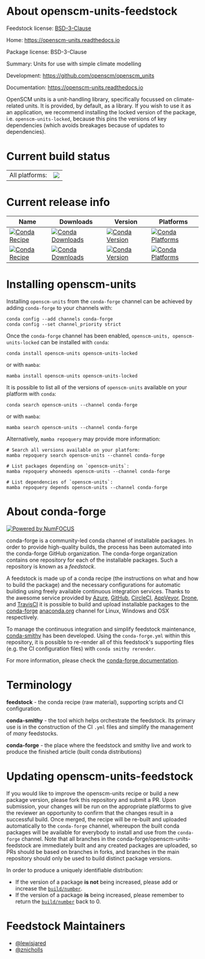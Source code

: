 About openscm-units-feedstock
=============================

Feedstock license: [BSD-3-Clause](https://github.com/conda-forge/openscm-units-feedstock/blob/main/LICENSE.txt)

Home: https://openscm-units.readthedocs.io

Package license: BSD-3-Clause

Summary: Units for use with simple climate modelling

Development: https://github.com/openscm/openscm_units

Documentation: https://openscm-units.readthedocs.io

OpenSCM units is a unit-handling library,
specifically focussed on climate-related units.
It is provided, by default, as a library.
If you wish to use it as an application,
we recommend installing the locked version of the package,
i.e. `openscm-units-locked`,
because this pins the versions of key dependencies
(which avoids breakages because of updates to dependencies).


Current build status
====================


<table><tr><td>All platforms:</td>
    <td>
      <a href="https://dev.azure.com/conda-forge/feedstock-builds/_build/latest?definitionId=9549&branchName=main">
        <img src="https://dev.azure.com/conda-forge/feedstock-builds/_apis/build/status/openscm-units-feedstock?branchName=main">
      </a>
    </td>
  </tr>
</table>

Current release info
====================

| Name | Downloads | Version | Platforms |
| --- | --- | --- | --- |
| [![Conda Recipe](https://img.shields.io/badge/recipe-openscm--units-green.svg)](https://anaconda.org/conda-forge/openscm-units) | [![Conda Downloads](https://img.shields.io/conda/dn/conda-forge/openscm-units.svg)](https://anaconda.org/conda-forge/openscm-units) | [![Conda Version](https://img.shields.io/conda/vn/conda-forge/openscm-units.svg)](https://anaconda.org/conda-forge/openscm-units) | [![Conda Platforms](https://img.shields.io/conda/pn/conda-forge/openscm-units.svg)](https://anaconda.org/conda-forge/openscm-units) |
| [![Conda Recipe](https://img.shields.io/badge/recipe-openscm--units--locked-green.svg)](https://anaconda.org/conda-forge/openscm-units-locked) | [![Conda Downloads](https://img.shields.io/conda/dn/conda-forge/openscm-units-locked.svg)](https://anaconda.org/conda-forge/openscm-units-locked) | [![Conda Version](https://img.shields.io/conda/vn/conda-forge/openscm-units-locked.svg)](https://anaconda.org/conda-forge/openscm-units-locked) | [![Conda Platforms](https://img.shields.io/conda/pn/conda-forge/openscm-units-locked.svg)](https://anaconda.org/conda-forge/openscm-units-locked) |

Installing openscm-units
========================

Installing `openscm-units` from the `conda-forge` channel can be achieved by adding `conda-forge` to your channels with:

```
conda config --add channels conda-forge
conda config --set channel_priority strict
```

Once the `conda-forge` channel has been enabled, `openscm-units, openscm-units-locked` can be installed with `conda`:

```
conda install openscm-units openscm-units-locked
```

or with `mamba`:

```
mamba install openscm-units openscm-units-locked
```

It is possible to list all of the versions of `openscm-units` available on your platform with `conda`:

```
conda search openscm-units --channel conda-forge
```

or with `mamba`:

```
mamba search openscm-units --channel conda-forge
```

Alternatively, `mamba repoquery` may provide more information:

```
# Search all versions available on your platform:
mamba repoquery search openscm-units --channel conda-forge

# List packages depending on `openscm-units`:
mamba repoquery whoneeds openscm-units --channel conda-forge

# List dependencies of `openscm-units`:
mamba repoquery depends openscm-units --channel conda-forge
```


About conda-forge
=================

[![Powered by
NumFOCUS](https://img.shields.io/badge/powered%20by-NumFOCUS-orange.svg?style=flat&colorA=E1523D&colorB=007D8A)](https://numfocus.org)

conda-forge is a community-led conda channel of installable packages.
In order to provide high-quality builds, the process has been automated into the
conda-forge GitHub organization. The conda-forge organization contains one repository
for each of the installable packages. Such a repository is known as a *feedstock*.

A feedstock is made up of a conda recipe (the instructions on what and how to build
the package) and the necessary configurations for automatic building using freely
available continuous integration services. Thanks to the awesome service provided by
[Azure](https://azure.microsoft.com/en-us/services/devops/), [GitHub](https://github.com/),
[CircleCI](https://circleci.com/), [AppVeyor](https://www.appveyor.com/),
[Drone](https://cloud.drone.io/welcome), and [TravisCI](https://travis-ci.com/)
it is possible to build and upload installable packages to the
[conda-forge](https://anaconda.org/conda-forge) [anaconda.org](https://anaconda.org/)
channel for Linux, Windows and OSX respectively.

To manage the continuous integration and simplify feedstock maintenance,
[conda-smithy](https://github.com/conda-forge/conda-smithy) has been developed.
Using the ``conda-forge.yml`` within this repository, it is possible to re-render all of
this feedstock's supporting files (e.g. the CI configuration files) with ``conda smithy rerender``.

For more information, please check the [conda-forge documentation](https://conda-forge.org/docs/).

Terminology
===========

**feedstock** - the conda recipe (raw material), supporting scripts and CI configuration.

**conda-smithy** - the tool which helps orchestrate the feedstock.
                   Its primary use is in the construction of the CI ``.yml`` files
                   and simplify the management of *many* feedstocks.

**conda-forge** - the place where the feedstock and smithy live and work to
                  produce the finished article (built conda distributions)


Updating openscm-units-feedstock
================================

If you would like to improve the openscm-units recipe or build a new
package version, please fork this repository and submit a PR. Upon submission,
your changes will be run on the appropriate platforms to give the reviewer an
opportunity to confirm that the changes result in a successful build. Once
merged, the recipe will be re-built and uploaded automatically to the
`conda-forge` channel, whereupon the built conda packages will be available for
everybody to install and use from the `conda-forge` channel.
Note that all branches in the conda-forge/openscm-units-feedstock are
immediately built and any created packages are uploaded, so PRs should be based
on branches in forks, and branches in the main repository should only be used to
build distinct package versions.

In order to produce a uniquely identifiable distribution:
 * If the version of a package **is not** being increased, please add or increase
   the [``build/number``](https://docs.conda.io/projects/conda-build/en/latest/resources/define-metadata.html#build-number-and-string).
 * If the version of a package **is** being increased, please remember to return
   the [``build/number``](https://docs.conda.io/projects/conda-build/en/latest/resources/define-metadata.html#build-number-and-string)
   back to 0.

Feedstock Maintainers
=====================

* [@lewisjared](https://github.com/lewisjared/)
* [@znicholls](https://github.com/znicholls/)

